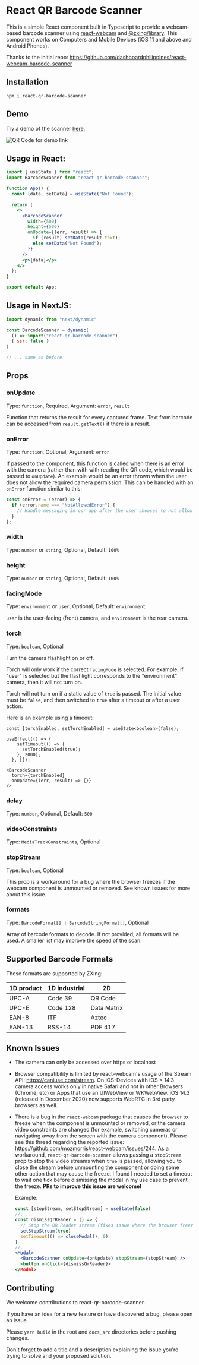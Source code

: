 # React QR Barcode Scanner

This is a simple React component built in Typescript to provide a webcam-based barcode scanner using [react-webcam](https://github.com/mozmorris/react-webcam) and [@zxing/library](https://github.com/zxing-js/library). This component works on Computers and Mobile Devices (iOS 11 and above and Android Phones).

Thanks to the initial repo: https://github.com/dashboardphilippines/react-webcam-barcode-scanner

## Installation

```
npm i react-qr-barcode-scanner
```

## Demo
Try a demo of the scanner [here](https://jamenamcinteer.github.io/react-qr-barcode-scanner/).

![QR Code for demo link](https://raw.githubusercontent.com/jamenamcinteer/react-qr-barcode-scanner/refs/heads/next-release/docs/assets/demo-qr.png)

## Usage in React:

```jsx
import { useState } from "react";
import BarcodeScanner from "react-qr-barcode-scanner";

function App() {
  const [data, setData] = useState("Not Found");

  return (
    <>
      <BarcodeScanner
        width={500}
        height={500}
        onUpdate={(err, result) => {
          if (result) setData(result.text);
          else setData("Not Found");
        }}
      />
      <p>{data}</p>
    </>
  );
}

export default App;
```

## Usage in NextJS:

```jsx
import dynamic from "next/dynamic"

const BarcodeScanner = dynamic(
  () => import("react-qr-barcode-scanner"),
  { ssr: false }
)

// ... same as before
```

## Props

### onUpdate

Type: `function`, Required, Argument: `error`, `result`

Function that returns the result for every captured frame. Text from barcode can be accessed from `result.getText()` if there is a result.

### onError

Type: `function`, Optional, Argument: `error`

If passed to the component, this function is called when there is an error with the camera (rather than with with reading the QR code, which would be passed to `onUpdate`). An example would be an error thrown when the user does not allow the required camera permission. This can be handled with an `onError` function similar to this:

```jsx
const onError = (error) => {
  if (error.name === "NotAllowedError") {
    // Handle messaging in our app after the user chooses to not allow the camera permissions
  }
};
```

### width

Type: `number` or `string`, Optional, Default: `100%`

### height

Type: `number` or `string`, Optional, Default: `100%`

### facingMode

Type: `environment` or `user`, Optional, Default: `environment`

`user` is the user-facing (front) camera, and `environment` is the rear camera.

### torch

Type: `boolean`, Optional

Turn the camera flashlight on or off.

Torch will only work if the correct `facingMode` is selected. For example, if "user" is selected but the flashlight corresponds to the "environment" camera, then it will not turn on.

Torch will not turn on if a static value of `true` is passed. The initial value must be `false`, and then switched to `true` after a timeout or after a user action.

Here is an example using a timeout:
```
const [torchEnabled, setTorchEnabled] = useState<boolean>(false);

useEffect(() => {
    setTimeout(() => {
      setTorchEnabled(true);
    }, 2000);
  }, []);

<BarcodeScanner
  torch={torchEnabled}
  onUpdate={(err, result) => {}}
/>
```

### delay

Type: `number`, Optional, Default: `500`

### videoConstraints

Type: `MediaTrackConstraints`, Optional

### stopStream

Type: `boolean`, Optional

This prop is a workaround for a bug where the browser freezes if the webcam component is unmounted or removed. See known issues for more about this issue.

### formats

Type: `BarcodeFormat[] | BarcodeStringFormat[]`, Optional

Array of barcode formats to decode. If not provided, all formats will be used. A smaller list may improve the speed of the scan.

## Supported Barcode Formats

These formats are supported by ZXing:

| 1D product | 1D industrial | 2D          |
| ---------- | ------------- | ----------- |
| UPC-A      | Code 39       | QR Code     |
| UPC-E      | Code 128      | Data Matrix |
| EAN-8      | ITF           | Aztec       |
| EAN-13     | RSS-14        | PDF 417     |

## Known Issues

- The camera can only be accessed over https or localhost
- Browser compatibility is limited by react-webcam's usage of the Stream API: https://caniuse.com/stream. On iOS-Devices with iOS < 14.3 camera access works only in native Safari and not in other Browsers (Chrome, etc) or Apps that use an UIWebView or WKWebView. iOS 14.3 (released in December 2020) now supports WebRTC in 3rd party browsers as well.
- There is a bug in the `react-webcam` package that causes the browser to freeze when the component is unmounted or removed, or the camera video constraints are changed (for example, switching cameras or navigating away from the screen with the camera component). Please see this thread regarding the reported issue: https://github.com/mozmorris/react-webcam/issues/244. As a workaround, `react-qr-barcode-scanner` allows passing a `stopStream` prop to stop the video streams when `true` is passed, allowing you to close the stream before unmounting the component or doing some other action that may cause the freeze. I found I needed to set a timeout to wait one tick before dismissing the modal in my use case to prevent the freeze. **PRs to improve this issue are welcome!**

  Example:

  ```jsx
  const [stopStream, setStopStream] = useState(false)
  //...
  const dismissQrReader = () => {
    // Stop the QR Reader stream (fixes issue where the browser freezes when closing the modal) and then dismiss the modal one tick later
    setStopStream(true)
    setTimeout(() => closeModal(), 0)
  }
  //...
  <Modal>
    <BarcodeScanner onUpdate={onUpdate} stopStream={stopStream} />
    <button onClick={dismissQrReader}>
  </Modal>
  ```

## Contributing
We welcome contributions to react-qr-barcode-scanner.

If you have an idea for a new feature or have discovered a bug, please open an issue.

Please `yarn build` in the root and `docs_src` directories before pushing changes.

Don't forget to add a title and a description explaining the issue you're trying to solve and your proposed solution.